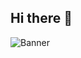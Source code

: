 ## Hi there 👋

<!--
**JAGADISHSUNILPEDNEKAR/JAGADISHSUNILPEDNEKAR** is a ✨ _special_ ✨ repository because its `README.md` (this file) appears on your GitHub profile.

Here are some ideas to get you started:

- 🔭 I’m currently working on ...
- 🌱 I’m currently learning ...
- 👯 I’m looking to collaborate on ...
- 🤔 I’m looking for help with ...
- 💬 Ask me about ...
- 📫 How to reach me: ...
- 😄 Pronouns: ...
- ⚡ Fun fact: ...
-->


![Banner](https://raw.githubusercontent.com/JAGADISHSUNILPEDNEKAR/JAGADISHSUNILPEDNEKAR/refs/heads/main/DALL·E%202024-12-09%2016.13.12%20-%20A%20vibrant%20and%20modern%20GitHub%20profile%20banner%20featuring%20a%20tech%20theme%2C%20with%20abstract%20patterns%2C%20programming%20symbols%20like%20brackets%2C%20code%20lines%2C%20and%20a%20sleek%20.webp)



